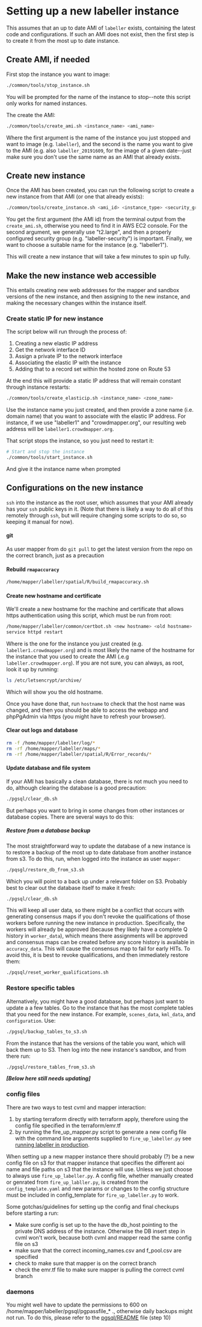 # Setting up a new labeller instance
This assumes that an up to date AMI of `labeller` exists, containing the latest code and configurations. If such an AMI does not exist, then the first step is to create it from the most up to date instance. 

## Create AMI, if needed

First stop the instance you want to image:
```bash
./common/tools/stop_instance.sh
```

You will be prompted for the name of the instance to stop--note this script only works for named instances. 

The create the AMI:

```bash
./common/tools/create_ami.sh <instance_name> <ami_name> 
```

Where the first argument is the name of the instance you just stopped and want to image (e.g. `labeller`), and the second is the name you want to give to the AMI (e.g. also `labeller_20191609`, for the image of a given date--just make sure you don't use the same name as an AMI that already exists.

## Create new instance
Once the AMI has been created, you can run the following script to create a new instance from that AMI (or one that already exists):

```bash
./common/tools/create_instance.sh <ami_id> <instance_type> <security_group> \ <new_instance_name>
```

You get the first argument (the AMI id) from the terminal output from the `create_ami.sh`, otherwise you need to find it in AWS EC2 console. For the second argument, we generally use "t2.large", and then a properly configured security group (e.g. "labeller-security") is important. Finally, we want to choose a suitable name for the instance (e.g. "labeller1"). 

This will create a new instance that will take a few minutes to spin up fully. 

## Make the new instance web accessible

This entails creating new web addresses for the mapper and sandbox versions of the new instance, and then assigning to the new instance, and making the necessary changes within the instance itself. 

### Create static IP for new instance

The script below will run through the process of: 

1. Creating a new elastic IP address
2. Get the network interface ID
3. Assign a private IP to the network interface
4. Associating the elastic IP with the instance
5. Adding that to a record set within the hosted zone on Route 53

At the end this will provide a static IP address that will remain constant through instance restarts:

```bash
./common/tools/create_elasticip.sh <instance_name> <zone_name>
```

Use the instance name you just created, and then provide a zone name (i.e. domain name) that you want to associate with the elastic IP address. For instance, if we use "labeller1" and "crowdmapper.org", our resulting web address will be `labeller1.crowdmapper.org`. 

That script stops the instance, so you just need to restart it:

```bash
# Start and stop the instance
./common/tools/start_instance.sh
```

And give it the instance name when prompted

## Configurations on the new instance

`ssh` into the instance as the root user, which assumes that your AMI already has your `ssh` public keys in it.  (Note that there is likely a way to do all of this remotely through `ssh`, but will require changing some scripts to do so, so keeping it manual for now).

#### git
As user mapper from do `git pull` to get the latest version from the repo on the correct branch, just as a precaution 

#### Rebuild `rmapaccuracy` 
```bash
/home/mapper/labeller/spatial/R/build_rmapaccuracy.sh
```

#### Create new hostname and certificate

We'll create a new hostname for the machine and certificate that allows https authentication using this script, which must be run from root:

```bash
/home/mapper/labeller/common/certbot.sh <new hostname> <old hostname>
service httpd restart
```

Where <new hostname> is the one for the instance you just created (e.g. `labeller1.crowdmapper.org`) and <old hostname> is most likely the name of the hostname for the instance that you used to create the AMI (.e.g `labeller.crowdmapper.org`). If you are not sure, you can always, as root, look it up by running:

```bash
ls /etc/letsencrypt/archive/
```

Which will show you the old hostname. 

Once you have done that, run `hostname` to check that the host name was changed, and then you should be able to access the webapp and phpPgAdmin via https (you might have to refresh your browser). 


#### Clear out logs and database
```bash
rm -f /home/mapper/labeller/log/*
rm -rf /home/mapper/labeller/maps/*
rm -rf /home/mapper/labeller/spatial/R/Error_records/*
```

#### Update database and file system

If your AMI has basically a clean database, there is not much you need to do, although clearing the database is a good precaution:

```bash
./pgsql/clear_db.sh
```

But perhaps you want to bring in some changes from other instances or database copies. There are several ways to do this:

##### Restore from a database backup

The most straightforward way to update the database of a new instance is to restore a backup of the most up to date database from another instance from s3. To do this, run, when logged into the instance as user `mapper`:

```bash 
./pqsgl/restore_db_from_s3.sh
```

Which you will point to a back up under a relevant folder on S3. Probably best to clear out the database itself to make it fresh:

```bash
./pgsql/clear_db.sh
```

This will keep all user data, so there might be a conflict that occurs with generating consensus maps if you don't revoke the qualifications of those workers before running the new instance in production. Specifically, the workers will already be approved (because they likely have a complete Q history in `worker_data`), which means there assignments will be approved and consensus maps can be created before any score history is available in `accuracy_data`. This will cause the consensus map to fail for early HITs. To avoid this, it is best to revoke qualifications, and then immediately restore them:

```bash
./pqsql/reset_worker_qualifications.sh
```

### Restore specific tables
Alternatively, you might have a good database, but perhaps just want to update a a few tables. Go to the instance that has the most complete tables that you need for the new instance. For example, `scenes_data`, `kml_data`, and `configuration`. Use:

```bash
./pgsql/backup_tables_to_s3.sh 
```

From the instance that has the versions of the table you want, which will back them up to S3. Then log into the new instance's sandbox, and from there run:

```bash
./pgsql/restore_tables_from_s3.sh 
```

***[Below here still needs updating]***

### config files
There are two ways to test cvml and mapper interaction:
1. by starting terraform directly with terraform apply, therefore using the config file specified in the terraform/emr.tf
2. by running the fire_up_mapper.py script to generate a new config file with the command line arguments supplied to `fire_up_labeller.py` see [running labeller in production](running-labeller-in-production.md).

When setting up a new mapper instance there should probably (?) be a new config file on s3 for that mapper instance that specifies the different aoi name and file paths on s3 that the instance will use. Unless we just choose to always use `fire_up_labeller.py`. A config file, whether manually created or genrated from `fire_up_labller.py`, is created from the `config_template.yaml` and new params or changes to the config structure must be included in config_template for `fire_up_labeller.py` to work. 

Some gotchas/guidelines for setting up the config and final checkups before starting a run:
* Make sure config is set up to the have the db_host pointing to the private DNS address of the instance. Otherwise the DB insert step in cvml won't work, because both cvml and mapper read the same config file on s3
* make sure that the correct incoming_names.csv and f_pool.csv are specified
* check to make sure that mapper is on the correct branch
* check the emr.tf file to make sure mapper is pulling the correct cvml branch

### daemons
You might well have to update the permissions to 600 on  /home/mapper/labeller/pgsql/pgpassfile_* ., otherwise daily backups might not run. To do this, please refer to the [pgsql/README](../pgsql/README.md) file (step 10) 

